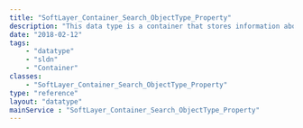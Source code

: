 ```yaml
---
title: "SoftLayer_Container_Search_ObjectType_Property"
description: "This data type is a container that stores information about a single property of a searchable object type.  Each <b>[SoftLayer_Container_Search_ObjectType](reference/datatypes/SoftLayer_Container_Search_ObjectType)</b> object holds a collection of these properties.  Property information can be used for discovery of searchable data and for the creation or validation of object index search strings.  Note that properties are only understood by the <b>[SoftLayer_Search::advancedSearch](reference/services/SoftLayer_Search/advancedSearch)</b> method.  Refer to the <b>advancedSearch()</b> method for information on using properties in search strings. "
date: "2018-02-12"
tags:
    - "datatype"
    - "sldn"
    - "Container"
classes:
    - "SoftLayer_Container_Search_ObjectType_Property"
type: "reference"
layout: "datatype"
mainService : "SoftLayer_Container_Search_ObjectType_Property"
---
```

